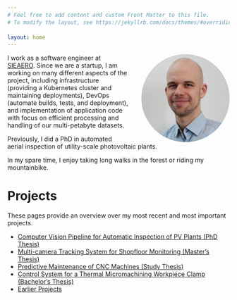 ```yaml
---
# Feel free to add content and custom Front Matter to this file.
# To modify the layout, see https://jekyllrb.com/docs/themes/#overriding-theme-defaults

layout: home
---
```


<img src="/assets/profile.jpg" width="200" style="float: right; margin-left: 30px; border-radius: 50%;">

I work as a software engineer at [SIEAERO](https://www.siemens-energy.com/global/en/home/products-services/service/sieaero.html). Since we are a startup, I am working on many different aspects of the project, including infrastructure (providing a Kubernetes cluster and maintaining deployments), DevOps (automate builds, tests, and deployment), and implementation of application code with focus on efficient processing and handling of our multi-petabyte datasets.

Previously, I did a PhD in automated aerial inspection of utility-scale photovoltaic plants.

In my spare time, I enjoy taking long walks in the forest or riding my mountainbike.

# Projects

These pages provide an overview over my most recent and most important projects.

- [Computer Vision Pipeline for Automatic Inspection of PV Plants (PhD Thesis)](/projects/phd_thesis/)
- [Multi-camera Tracking System for Shopfloor Monitoring (Master’s Thesis)](/projects/master_thesis/)
- [Predictive Maintenance of CNC Machines (Study Thesis)](/projects/study_thesis/)
- [Control System for a Thermal Micromachining Workpiece Clamp (Bachelor’s Thesis)](/projects/bachelor_thesis/)
- [Earlier Projects](/projects/earlier/)
